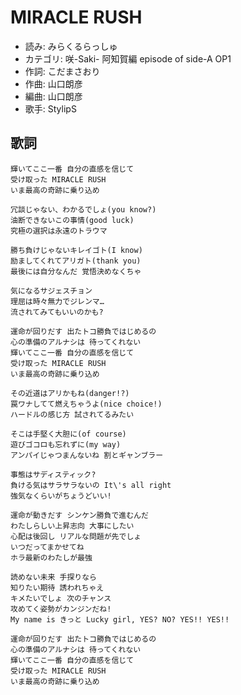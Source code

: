 MIRACLE RUSH
=============

- 読み: みらくるらっしゅ
- カテゴリ: 咲-Saki- 阿知賀編 episode of side-A OP1
- 作詞: こだまさおり
- 作曲: 山口朗彦
- 編曲: 山口朗彦
- 歌手: StylipS


歌詞
-----

    輝いてここ一番 自分の直感を信じて
    受け取った MIRACLE RUSH
    いま最高の奇跡に乗り込め

    冗談じゃない、わかるでしょ(you know?)
    油断できないこの事情(good luck)
    究極の選択は永遠のトラウマ

    勝ち負けじゃないキレイゴト(I know)
    励ましてくれてアリガト(thank you)
    最後には自分なんだ 覚悟決めなくちゃ

    気になるサジェスチョン
    理屈は時々無力でジレンマ…
    流されてみてもいいのかも?

    運命が回りだす 出たトコ勝負ではじめるの
    心の準備のアルナシは 待ってくれない
    輝いてここ一番 自分の直感を信じて
    受け取った MIRACLE RUSH
    いま最高の奇跡に乗り込め

    その近道はアリかもね(danger!?)
    罠ワナしてて燃えちゃうよ(nice choice!)
    ハードルの感じ方 試されてるみたい

    そこは手堅く大胆に(of course)
    遊びゴコロも忘れずに(my way)
    アンパイじゃつまんないね 割とギャンブラー

    事態はサディスティック?
    負ける気はサラサラないの It\'s all right
    強気なくらいがちょうどいい!

    運命が動きだす シンケン勝負で進むんだ
    わたしらしい上昇志向 大事にしたい
    心配は後回し リアルな問題が先でしょ
    いつだってまかせてね
    ホラ最新のわたしが最強

    読めない未来 手探りなら
    知りたい期待 誘われちゃえ
    キメたいでしょ 次のチャンス
    攻めてく姿勢がカンジンだね!
    My name is きっと Lucky girl, YES? NO? YES!! YES!!

    運命が回りだす 出たトコ勝負ではじめるの
    心の準備のアルナシは 待ってくれない
    輝いてここ一番 自分の直感を信じて
    受け取った MIRACLE RUSH
    いま最高の奇跡に乗り込め

